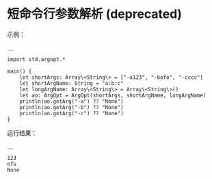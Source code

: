   
# 短命令行参数解析 \(deprecated\)

示例：
    
    __
    
    import std.argopt.*
    
    main() {
        let shortArgs: Array\<String\> = ["-a123", "-bofo", "-cccc"]
        let shortArgName: String = "a:b:c"
        let longArgName: Array\<String\> = Array\<String\>()
        let ao: ArgOpt = ArgOpt(shortArgs, shortArgName, longArgName)
        println(ao.getArg("-a") ?? "None")
        println(ao.getArg("-b") ?? "None")
        println(ao.getArg("-c") ?? "None")
    }
    
运行结果：
    
    __
    
    123
    ofo
    None